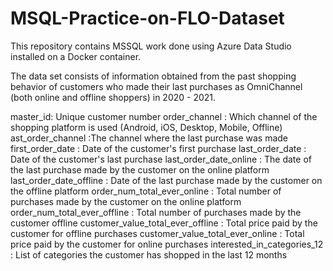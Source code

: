 # MSQL-Practice-on-FLO-Dataset
This repository contains MSSQL work done using Azure Data Studio installed on a Docker container.

The data set consists of information obtained from the past shopping behavior of customers who made their last purchases as OmniChannel (both online and offline shoppers) in 2020 - 2021.

master_id: Unique customer number
order_channel : Which channel of the shopping platform is used (Android, iOS, Desktop, Mobile, Offline)
ast_order_channel :The channel where the last purchase was made
first_order_date : Date of the customer's first purchase
last_order_date : Date of the customer's last purchase
last_order_date_online : The date of the last purchase made by the customer on the online platform
last_order_date_offline : Date of the last purchase made by the customer on the offline platform
order_num_total_ever_online : Total number of purchases made by the customer on the online platform
order_num_total_ever_offline : Total number of purchases made by the customer offline
customer_value_total_ever_offline : Total price paid by the customer for offline purchases
customer_value_total_ever_online : Total price paid by the customer for online purchases
interested_in_categories_12 : List of categories the customer has shopped in the last 12 months

